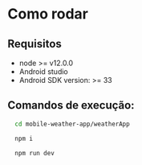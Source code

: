 # Como rodar

## Requisitos
- node >= v12.0.0
- Android studio 
- Android SDK version: >= 33

## Comandos de execução:
```bash
  cd mobile-weather-app/weatherApp
```
```bash
  npm i
```
```bash
  npm run dev
```
